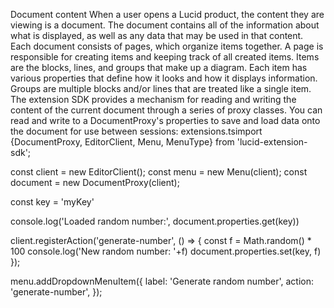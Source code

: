 Document content
When a user opens a Lucid product, the content they are viewing is a document. The document contains all of the information about what is displayed, as well as any data that may be used in that content. Each document consists of pages, which organize items together. A page is responsible for creating items and keeping track of all created items. Items are the blocks, lines, and groups that make up a diagram. Each item has various properties that define how it looks and how it displays information. Groups are multiple blocks and/or lines that are treated like a single item.
The extension SDK provides a mechanism for reading and writing the content of the current document through a series of proxy classes. You can read and write to a DocumentProxy's properties to save and load data onto the document for use between sessions:
extensions.tsimport {DocumentProxy, EditorClient, Menu, MenuType} from 'lucid-extension-sdk';

const client = new EditorClient();
const menu = new Menu(client);
const document = new DocumentProxy(client);

const key = 'myKey'

console.log('Loaded random number:', document.properties.get(key))

client.registerAction('generate-number', () => {
    const f = Math.random() * 100
    console.log('New random number: '+f)
    document.properties.set(key, f)
});

menu.addDropdownMenuItem({
    label: 'Generate random number',
    action: 'generate-number',
});
